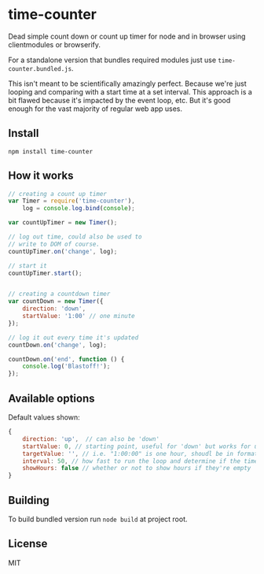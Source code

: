 # time-counter

Dead simple count down or count up timer for node and in browser using clientmodules or browserify.

For a standalone version that bundles required modules just use `time-counter.bundled.js`.

This isn't meant to be scientifically amazingly perfect. Because we're just looping and comparing with a start time at a set interval. This approach is a bit flawed because it's impacted by the event loop, etc. But it's good enough for the vast majority of regular web app uses.

## Install

```
npm install time-counter
``` 


## How it works

```js
// creating a count up timer
var Timer = require('time-counter'),
    log = console.log.bind(console);

var countUpTimer = new Timer();

// log out time, could also be used to 
// write to DOM of course.
countUpTimer.on('change', log);

// start it
countUpTimer.start();


// creating a countdown timer
var countDown = new Timer({
    direction: 'down', 
    startValue: '1:00' // one minute 
});

// log it out every time it's updated
countDown.on('change', log);

countDown.on('end', function () {
    console.log('Blastoff!'); 
});
```

## Available options

Default values shown:

```js
{
    direction: 'up',  // can also be 'down'
    startValue: 0, // starting point, useful for 'down' but works for up too
    targetValue: '', // i.e. "1:00:00" is one hour, shoudl be in format: hours:minutes:seconds
    interval: 50, // how fast to run the loop and determine if the time has changed 
    showHours: false // whether or not to show hours if they're empty
}
```

## Building

To build bundled version run `node build` at project root.

## License

MIT
